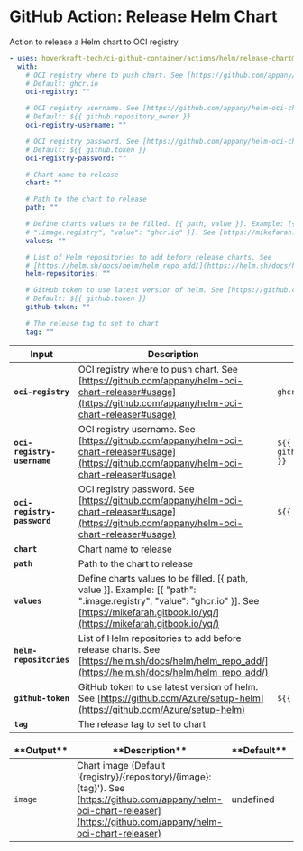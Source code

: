 <!-- start title -->

# GitHub Action: Release Helm Chart

<!-- end title -->
<!-- start description -->

Action to release a Helm chart to OCI registry

<!-- end description -->
<!-- start contents -->
<!-- end contents -->
<!-- start usage -->

```yaml
- uses: hoverkraft-tech/ci-github-container/actions/helm/release-chart@v0.5.0
  with:
    # OCI registry where to push chart. See [https://github.com/appany/helm-oci-chart-releaser#usage](https://github.com/appany/helm-oci-chart-releaser#usage)
    # Default: ghcr.io
    oci-registry: ""

    # OCI registry username. See [https://github.com/appany/helm-oci-chart-releaser#usage](https://github.com/appany/helm-oci-chart-releaser#usage)
    # Default: ${{ github.repository_owner }}
    oci-registry-username: ""

    # OCI registry password. See [https://github.com/appany/helm-oci-chart-releaser#usage](https://github.com/appany/helm-oci-chart-releaser#usage)
    # Default: ${{ github.token }}
    oci-registry-password: ""

    # Chart name to release
    chart: ""

    # Path to the chart to release
    path: ""

    # Define charts values to be filled. [{ path, value }]. Example: [{ "path":
    # ".image.registry", "value": "ghcr.io" }]. See [https://mikefarah.gitbook.io/yq/](https://mikefarah.gitbook.io/yq/)
    values: ""

    # List of Helm repositories to add before release charts. See
    # [https://helm.sh/docs/helm/helm_repo_add/](https://helm.sh/docs/helm/helm_repo_add/)
    helm-repositories: ""

    # GitHub token to use latest version of helm. See [https://github.com/Azure/setup-helm](https://github.com/Azure/setup-helm)
    # Default: ${{ github.token }}
    github-token: ""

    # The release tag to set to chart
    tag: ""
```

<!-- end usage -->
<!-- start inputs -->

| **Input**                              | **Description**                                                                                                                                                                              | **Default**                                 | **Required** |
| -------------------------------------- | -------------------------------------------------------------------------------------------------------------------------------------------------------------------------------------------- | ------------------------------------------- | ------------ |
| **<code>oci-registry</code>**          | OCI registry where to push chart. See [https://github.com/appany/helm-oci-chart-releaser#usage](https://github.com/appany/helm-oci-chart-releaser#usage)                                     | <code>ghcr.io</code>                        | **true**     |
| **<code>oci-registry-username</code>** | OCI registry username. See [https://github.com/appany/helm-oci-chart-releaser#usage](https://github.com/appany/helm-oci-chart-releaser#usage)                                                | <code>${{ github.repository_owner }}</code> | **true**     |
| **<code>oci-registry-password</code>** | OCI registry password. See [https://github.com/appany/helm-oci-chart-releaser#usage](https://github.com/appany/helm-oci-chart-releaser#usage)                                                | <code>${{ github.token }}</code>            | **true**     |
| **<code>chart</code>**                 | Chart name to release                                                                                                                                                                        |                                             | **true**     |
| **<code>path</code>**                  | Path to the chart to release                                                                                                                                                                 |                                             | **true**     |
| **<code>values</code>**                | Define charts values to be filled. [{ path, value }]. Example: [{ "path": ".image.registry", "value": "ghcr.io" }]. See [https://mikefarah.gitbook.io/yq/](https://mikefarah.gitbook.io/yq/) |                                             | **false**    |
| **<code>helm-repositories</code>**     | List of Helm repositories to add before release charts. See [https://helm.sh/docs/helm/helm_repo_add/](https://helm.sh/docs/helm/helm_repo_add/)                                             |                                             | **false**    |
| **<code>github-token</code>**          | GitHub token to use latest version of helm. See [https://github.com/Azure/setup-helm](https://github.com/Azure/setup-helm)                                                                   | <code>${{ github.token }}</code>            | **true**     |
| **<code>tag</code>**                   | The release tag to set to chart                                                                                                                                                              |                                             | **true**     |

<!-- end inputs -->
<!-- start outputs -->

| \***\*Output\*\*** | \***\*Description\*\***                                                                                                                                                   | \***\*Default\*\*** | \***\*Required\*\*** |
| ------------------ | ------------------------------------------------------------------------------------------------------------------------------------------------------------------------- | ------------------- | -------------------- |
| <code>image</code> | Chart image (Default '{registry}/{repository}/{image}:{tag}'). See [https://github.com/appany/helm-oci-chart-releaser](https://github.com/appany/helm-oci-chart-releaser) | undefined           | undefined            |

<!-- end outputs -->
<!-- start [.github/ghadocs/examples/] -->
<!-- end [.github/ghadocs/examples/] -->
